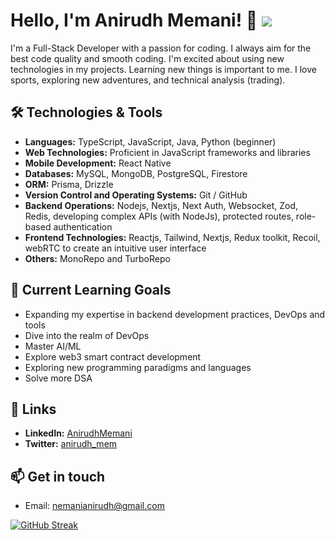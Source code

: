 # Hello, I'm Anirudh Memani! 👋 ![](https://komarev.com/ghpvc/?username=AnirudhMemani)


I'm a Full-Stack Developer with a passion for coding. I always aim for the best code quality and smooth coding. I'm excited about using new technologies in my projects. Learning new things is important to me. I love sports, exploring new adventures, and technical analysis (trading).

## 🛠️ Technologies & Tools

- **Languages:** TypeScript, JavaScript, Java, Python (beginner)
- **Web Technologies:** Proficient in JavaScript frameworks and libraries
- **Mobile Development:** React Native
- **Databases:** MySQL, MongoDB, PostgreSQL, Firestore
- **ORM:** Prisma, Drizzle
- **Version Control and Operating Systems:** Git / GitHub
- **Backend Operations:** Nodejs, Nextjs, Next Auth, Websocket, Zod, Redis, developing complex APIs (with NodeJs), protected routes, role-based authentication
- **Frontend Technologies:** Reactjs, Tailwind, Nextjs, Redux toolkit, Recoil, webRTC to create an intuitive user interface
- **Others:** MonoRepo and TurboRepo

## 🌱 Current Learning Goals

- Expanding my expertise in backend development practices, DevOps and tools
- Dive into the realm of DevOps
- Master AI/ML
- Explore web3 smart contract development
- Exploring new programming paradigms and languages
- Solve more DSA

## 🔗 Links

- **LinkedIn:** [AnirudhMemani](https://www.linkedin.com/in/anirudhmemani)
- **Twitter:** [anirudh_mem](https://x.com/anirudh_mem)

## 📫 Get in touch

- Email: nemanianirudh@gmail.com

[![GitHub Streak](http://github-readme-streak-stats.herokuapp.com?user=AnirudhMemani&theme=dark&background=000000)](https://git.io/streak-stats)
